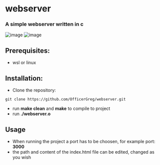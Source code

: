 # webserver

### A simple webserver written in c

![image](https://user-images.githubusercontent.com/73076485/211869570-7f513a8c-e21a-4196-9c05-6b6c9a0e2706.png) ![image](https://user-images.githubusercontent.com/73076485/211869733-3536d3d2-4acc-441e-9d25-26edb5b2db4d.png)




## Prerequisites:
  - wsl or linux
  
## Installation:
  - Clone the repository: 
  ```
  git clone https://github.com/OfficerGreg/webserver.git
  ```
  - run **make clean** and **make** to compile to project
  - run **./webserver.o**
  
## Usage
  - When running the project a port has to be choosen, for example port: **3000**
  - the path and content of the index.html file can be edited, changed as you wish
  
